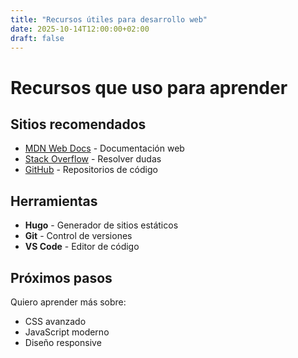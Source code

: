 ```yaml
---
title: "Recursos útiles para desarrollo web"
date: 2025-10-14T12:00:00+02:00
draft: false
---
```


# Recursos que uso para aprender

## Sitios recomendados

- [MDN Web Docs](https://developer.mozilla.org/) - Documentación web
- [Stack Overflow](https://stackoverflow.com/) - Resolver dudas
- [GitHub](https://github.com/) - Repositorios de código

## Herramientas

- **Hugo** - Generador de sitios estáticos
- **Git** - Control de versiones
- **VS Code** - Editor de código

## Próximos pasos

Quiero aprender más sobre:
- CSS avanzado
- JavaScript moderno
- Diseño responsive
